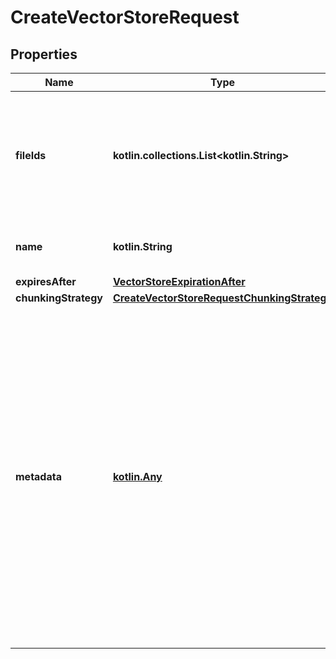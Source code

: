 
# CreateVectorStoreRequest

## Properties
| Name | Type | Description | Notes |
| ------------ | ------------- | ------------- | ------------- |
| **fileIds** | **kotlin.collections.List&lt;kotlin.String&gt;** | A list of [File](/docs/api-reference/files) IDs that the vector store should use. Useful for tools like &#x60;file_search&#x60; that can access files. |  [optional] |
| **name** | **kotlin.String** | The name of the vector store. |  [optional] |
| **expiresAfter** | [**VectorStoreExpirationAfter**](VectorStoreExpirationAfter.md) |  |  [optional] |
| **chunkingStrategy** | [**CreateVectorStoreRequestChunkingStrategy**](CreateVectorStoreRequestChunkingStrategy.md) |  |  [optional] |
| **metadata** | [**kotlin.Any**](.md) | Set of 16 key-value pairs that can be attached to an object. This can be useful for storing additional information about the object in a structured format. Keys can be a maximum of 64 characters long and values can be a maximum of 512 characters long.  |  [optional] |



